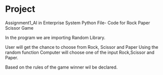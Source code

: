 # Project
Assignment1_AI in Enterprise System
Python File- Code for Rock Paper Scissor Game

In the program we are importing Random Library.

User will get the chance to choose from Rock, Scissor and Paper
Using the random function Computer will choose one of the input Rock,Scissor and Paper.

Based on the rules of the game winner wil be declared.
